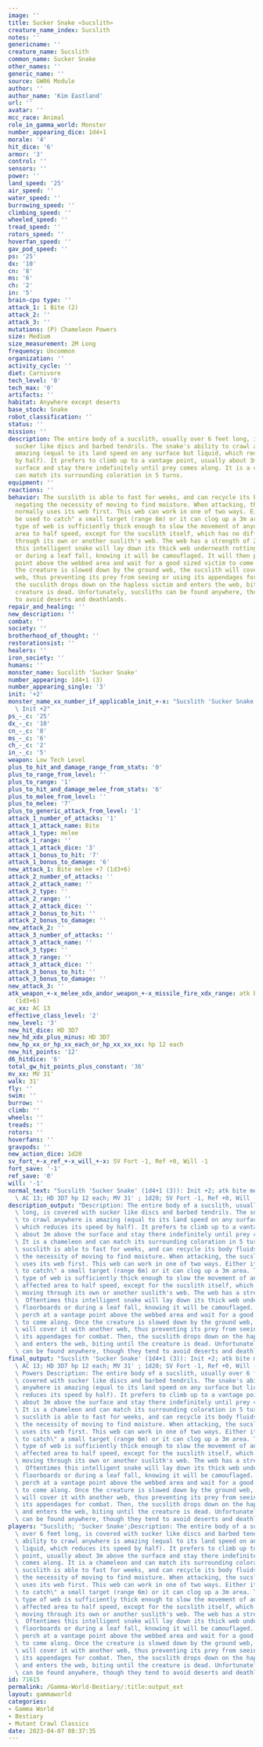 ```yaml
---
image: ''
title: Sucker Snake «Sucslith»
creature_name_index: Sucslith
notes: ''
genericname: ''
creature_name: Sucslith
common_name: Sucker Snake
other_names: ''
generic_name: ''
source: GW06 Module
author: ''
author_name: 'Kim Eastland'
url: ''
avatar: ''
mcc_race: Animal
role_in_gamma_world: Monster
number_appearing_dice: 1d4+1
morale: '4'
hit_dice: '6'
armor: '3'
control: ''
sensors: ''
power: ''
land_speed: '25'
air_speed: ''
water_speed: ''
burrowing_speed: ''
climbing_speed: ''
wheeled_speed: ''
tread_speed: ''
rotors_speed: ''
hoverfan_speed: ''
gav_pod_speed: ''
ps: '25'
dx: '10'
cn: '8'
ms: '6'
ch: '2'
in: '5'
brain-cpu type: ''
attack_1: 1 Bite (2)
attack_2: ''
attack_3: ''
mutations: (P) Chameleon Powers
size: Medium
size_measurement: 2M Long
frequency: Uncommon
organization: ''
activity_cycle: ''
diet: Carnivore
tech_level: '0'
tech_max: '0'
artifacts: ''
habitat: Anywhere except deserts
base_stock: Snake
robot_classification: ''
status: ''
mission: ''
description: The entire body of a sucslith, usually over 6 feet long, is covered with
  sucker like discs and barbed tendrils. The snake's ability to crawl anywhere is
  amazing (equal to its land speed on any surface but liquid, which reduces its speed
  by half). It prefers to climb up to a vantage point, usually about 3m above the
  surface and stay there indefinitely until prey comes along. It is a chameleon and
  can match its surrounding coloration in 5 turns.
equipment: ''
reactions: ''
behavior: The sucslith is able to fast for weeks, and can recycle its body fluids,
  negating the necessity of moving to find moisture. When attacking, the sucslith
  normally uses its web first. This web can work in one of two ways. Either it can
  be used to catch" a small target (range 6m) or it can clog up a 3m area. This second
  type of web is sufficiently thick enough to slow the movement of anyone in the affected
  area to half speed, except for the sucslith itself, which has no difficulty moving
  through its own or another suslith's web. The web has a strength of 20.  Oftentimes
  this intelligent snake will lay down its thick web underneath rotting floorboards
  or during a leaf fall, knowing it will be camouflaged. It will then perch at a vantage
  point above the webbed area and wait for a good sized victim to come along. Once
  the creature is slowed down by the ground web, the sucslith will cover it with another
  web, thus preventing its prey from seeing or using its appendages for combat. Then,
  the sucslith drops down on the hapless victim and enters the web, biting until the
  creature is dead. Unfortunately, sucsliths can be found anywhere, though they tend
  to avoid deserts and deathlands.
repair_and_healing: ''
new_description: ''
combat: ''
society: ''
brotherhood_of_thought: ''
restorationsist: ''
healers: ''
iron_society: ''
humans: ''
monster_name: Sucslith 'Sucker Snake'
number_appearing: 1d4+1 (3)
number_appearing_single: '3'
init: '+2'
monster_name_xx_number_if_applicable_init_+-x: "Sucslith 'Sucker Snake' (1d4+1 (3)):\
  \ Init +2"
ps_-_c: '25'
dx_-_c: '10'
cn_-_c: '8'
ms_-_c: '6'
ch_-_c: '2'
in_-_c: '5'
weapon: Low Tech Level
plus_to_hit_and_damage_range_from_stats: '0'
plus_to_range_from_level: ''
plus_to_range: '1'
plus_to_hit_and_damage_melee_from_stats: '6'
plus_to_melee_from_level: ''
plus_to_melee: '7'
plus_to_generic_attack_from_level: '1'
attack_1_number_of_attacks: '1'
attack_1_attack_name: Bite
attack_1_type: melee
attack_1_range: ''
attack_1_attack_dice: '3'
attack_1_bonus_to_hit: '7'
attack_1_bonus_to_damage: '6'
new_attack_1: Bite melee +7 (1d3+6)
attack_2_number_of_attacks: ''
attack_2_attack_name: ''
attack_2_type: ''
attack_2_range: ''
attack_2_attack_dice: ''
attack_2_bonus_to_hit: ''
attack_2_bonus_to_damage: ''
new_attack_2: ''
attack_3_number_of_attacks: ''
attack_3_attack_name: ''
attack_3_type: ''
attack_3_range: ''
attack_3_attack_dice: ''
attack_3_bonus_to_hit: ''
attack_3_bonus_to_damage: ''
new_attack_3: ''
atk_weapon_+-x_melee_xdx_andor_weapon_+-x_missile_fire_xdx_range: atk bite melee +7
  (1d3+6)
ac_xx: AC 13
effective_class_level: '2'
new_level: '3'
new_hit_dice: HD 3D7
new_hd_xdx_plus_minus: HD 3D7
new_hp_xx_or_hp_xx_each_or_hp_xx_xx_xx: hp 12 each
new_hit_points: '12'
d6_hitdice: '6'
total_gw_hit_points_plus_constant: '36'
mv_xx: MV 31'
walk: 31'
fly: ''
swim: ''
burrow: ''
climb: ''
wheels: ''
treads: ''
rotors: ''
hoverfans: ''
gravpods: ''
new_action_dice: 1d20
sv_fort_+-x_ref_+-x_will_+-x: SV Fort -1, Ref +0, Will -1
fort_save: '-1'
ref_save: '0'
will: '-1'
normal_text: "Sucslith 'Sucker Snake' (1d4+1 (3)): Init +2; atk bite melee +7 (1d3+6);\
  \ AC 13; HD 3D7 hp 12 each; MV 31' ; 1d20; SV Fort -1, Ref +0, Will -1"
description_output: "Description: The entire body of a sucslith, usually over 6 feet\
  \ long, is covered with sucker like discs and barbed tendrils. The snake's ability\
  \ to crawl anywhere is amazing (equal to its land speed on any surface but liquid,\
  \ which reduces its speed by half). It prefers to climb up to a vantage point, usually\
  \ about 3m above the surface and stay there indefinitely until prey comes along.\
  \ It is a chameleon and can match its surrounding coloration in 5 turns.Behavior:The\
  \ sucslith is able to fast for weeks, and can recycle its body fluids, negating\
  \ the necessity of moving to find moisture. When attacking, the sucslith normally\
  \ uses its web first. This web can work in one of two ways. Either it can be used\
  \ to catch\" a small target (range 6m) or it can clog up a 3m area. This second\
  \ type of web is sufficiently thick enough to slow the movement of anyone in the\
  \ affected area to half speed, except for the sucslith itself, which has no difficulty\
  \ moving through its own or another suslith's web. The web has a strength of 20.\
  \  Oftentimes this intelligent snake will lay down its thick web underneath rotting\
  \ floorboards or during a leaf fall, knowing it will be camouflaged. It will then\
  \ perch at a vantage point above the webbed area and wait for a good sized victim\
  \ to come along. Once the creature is slowed down by the ground web, the sucslith\
  \ will cover it with another web, thus preventing its prey from seeing or using\
  \ its appendages for combat. Then, the sucslith drops down on the hapless victim\
  \ and enters the web, biting until the creature is dead. Unfortunately, sucsliths\
  \ can be found anywhere, though they tend to avoid deserts and deathlands."
final_output: "Sucslith 'Sucker Snake' (1d4+1 (3)): Init +2; atk bite melee +7 (1d3+6);\
  \ AC 13; HD 3D7 hp 12 each; MV 31' ; 1d20; SV Fort -1, Ref +0, Will -1(P) Chameleon\
  \ Powers Description: The entire body of a sucslith, usually over 6 feet long, is\
  \ covered with sucker like discs and barbed tendrils. The snake's ability to crawl\
  \ anywhere is amazing (equal to its land speed on any surface but liquid, which\
  \ reduces its speed by half). It prefers to climb up to a vantage point, usually\
  \ about 3m above the surface and stay there indefinitely until prey comes along.\
  \ It is a chameleon and can match its surrounding coloration in 5 turns.Behavior:The\
  \ sucslith is able to fast for weeks, and can recycle its body fluids, negating\
  \ the necessity of moving to find moisture. When attacking, the sucslith normally\
  \ uses its web first. This web can work in one of two ways. Either it can be used\
  \ to catch\" a small target (range 6m) or it can clog up a 3m area. This second\
  \ type of web is sufficiently thick enough to slow the movement of anyone in the\
  \ affected area to half speed, except for the sucslith itself, which has no difficulty\
  \ moving through its own or another suslith's web. The web has a strength of 20.\
  \  Oftentimes this intelligent snake will lay down its thick web underneath rotting\
  \ floorboards or during a leaf fall, knowing it will be camouflaged. It will then\
  \ perch at a vantage point above the webbed area and wait for a good sized victim\
  \ to come along. Once the creature is slowed down by the ground web, the sucslith\
  \ will cover it with another web, thus preventing its prey from seeing or using\
  \ its appendages for combat. Then, the sucslith drops down on the hapless victim\
  \ and enters the web, biting until the creature is dead. Unfortunately, sucsliths\
  \ can be found anywhere, though they tend to avoid deserts and deathlands."
players: "Sucslith; 'Sucker Snake';Description: The entire body of a sucslith, usually\
  \ over 6 feet long, is covered with sucker like discs and barbed tendrils. The snake's\
  \ ability to crawl anywhere is amazing (equal to its land speed on any surface but\
  \ liquid, which reduces its speed by half). It prefers to climb up to a vantage\
  \ point, usually about 3m above the surface and stay there indefinitely until prey\
  \ comes along. It is a chameleon and can match its surrounding coloration in 5 turns.Behavior:The\
  \ sucslith is able to fast for weeks, and can recycle its body fluids, negating\
  \ the necessity of moving to find moisture. When attacking, the sucslith normally\
  \ uses its web first. This web can work in one of two ways. Either it can be used\
  \ to catch\" a small target (range 6m) or it can clog up a 3m area. This second\
  \ type of web is sufficiently thick enough to slow the movement of anyone in the\
  \ affected area to half speed, except for the sucslith itself, which has no difficulty\
  \ moving through its own or another suslith's web. The web has a strength of 20.\
  \  Oftentimes this intelligent snake will lay down its thick web underneath rotting\
  \ floorboards or during a leaf fall, knowing it will be camouflaged. It will then\
  \ perch at a vantage point above the webbed area and wait for a good sized victim\
  \ to come along. Once the creature is slowed down by the ground web, the sucslith\
  \ will cover it with another web, thus preventing its prey from seeing or using\
  \ its appendages for combat. Then, the sucslith drops down on the hapless victim\
  \ and enters the web, biting until the creature is dead. Unfortunately, sucsliths\
  \ can be found anywhere, though they tend to avoid deserts and deathlands. |"
id: 71615
permalink: /Gamma-World-Bestiary/:title:output_ext
layout: gammaworld
categories:
- Gamma World
- Bestiary
- Mutant Crawl Classics
date: 2023-04-07 08:37:35
---
```

